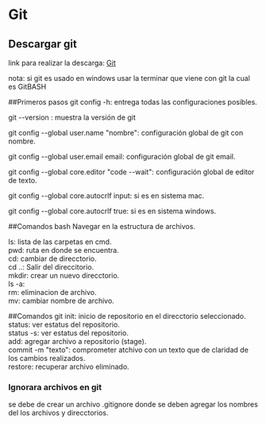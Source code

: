 # Git 
## Descargar git
link para realizar la descarga:
[Git](https://git-scm.com/downloads)

nota: si git es usado en windows usar la terminar que viene con git la cual es GitBASH

##Primeros pasos
git config -h: entrega todas las configuraciones posibles.

git --version : muestra la versión de git <br>

git config --global user.name "nombre": configuración global de git con nombre. <br>

git config --global user.email email: configuración global de git email.<br>

git config --global core.editor "code --wait": configuración global de editor de texto.<br>

git config --global core.autocrlf input: si es en sistema mac. <br>

git config --global core.autocrlf true: si es en sistema windows. <br>

##Comandos bash
Navegar en la estructura de archivos. <br>

ls: lista de las carpetas en cmd. <br>
pwd: ruta en donde se encuentra. <br>
cd: cambiar de direcctorio. <br>
cd ..: Salir del direccitorio. <br>
mkdir: crear un nuevo direcctorio. <br>
ls -a: <br>
rm: eliminacion de archivo. <br>
mv: cambiar nombre de archivo. <br>

##Comandos git
init: inicio de repositorio en el direcctorio seleccionado. <br>
status: ver estatus del repositorio. <br>
status -s: ver estatus del repositorio. <br>
add: agregar archivo a repositorio (stage). <br>
commit -m "texto": comprometer atchivo con un texto que de claridad de los cambios realizados. <br>
restore: recuperar archivo eliminado. <br>

### Ignorara archivos en git
se debe de crear un archivo .gitignore donde se deben agregar los nombres del los archivos y direcctorios.







